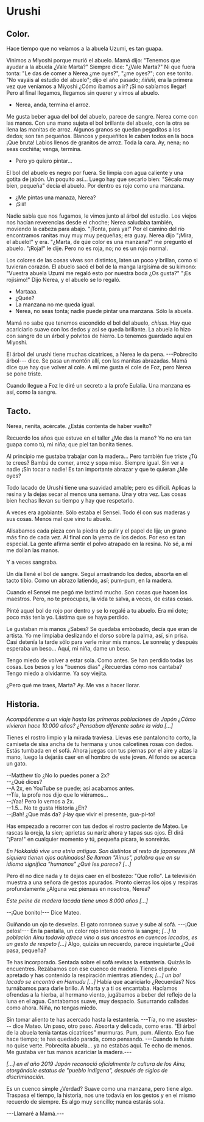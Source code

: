 # Urushi 

## Color.

Hace tiempo que no veíamos a la abuela Uzumi, es tan guapa. 

Vinimos a Miyoshi porque murió el abuelo. Mamá dijo: "Tenemos que ayudar a la abuela ¿Vale Marta?" Siempre dice: "¿Vale Marta?" Ni que fuera tonta: "Le das de comer a Nerea ¿me oyes?", "¿me oyes?"; con ese tonito. "No vayáis al estudio del abuelo"; dijo el año pasado; *ñiñiñi,* era la primera vez que veníamos a Miyoshi ¿Cómo íbamos a ir? ¡Si no sabíamos llegar! Pero al final llegamos, llegamos sin querer y vimos al abuelo. 

- Nerea, anda, termina el arroz. 

Me gusta beber agua del bol del abuelo, parece de sangre. Nerea come con las manos. Con una mano sujeta el bol brillante del abuelo, con la otra se llena las manitas de arroz. Algunos granos se quedan pegaditos a los dedos; son tan pequeños. Blancos y pequeñitos le caben todos en la boca ¡Que bruta! Labios llenos de granitos de arroz. Toda la cara. Ay, nena; no seas cochiña; venga, termina. 

- Pero yo quiero pintar...

El bol del abuelo es negro por fuera. Se limpia con agua caliente y una gotita de jabón. Un poquito así... Luego hay que secarlo bien: "Sécalo muy bien, pequeña" decía el abuelo. Por dentro es rojo como una manzana.

- ¿Me pintas una manaza, Nerea?
- ¡Siii!

Nadie sabía que nos fugamos, le vimos junto al árbol del estudio. Los viejos nos hacían reverencias desde el choche; Nerea saludaba también, moviendo la cabeza para abajo. "¡Tonta, para ya!" Por el camino del río encontramos ranitas muy muy muy pequeñas; era guay. Nerea dijo "¡Mira, el abuelo!" y era. "¿Marta, de qúe color es una manzana?" me preguntó el abuelo. "¡Roja!" le dije. Pero no es roja, no; no es un rojo normal. 

Los colores de las cosas vivas son distintos, laten un poco y brillan,  como si tuvieran corazón. El abuelo sacó el bol de la manga largísima de su kimono: "Vuestra abuela Uzumi me regaló esto por nuestra boda ¿Os gusta?" "¡Es rojísimo!" Dijo Nerea, y el abuelo se lo regaló.

- Martaaa.
- ¿Quée?
- La manzana no me queda igual.
- Nerea, no seas tonta; nadie puede pintar una manzana. Sólo la abuela.

Mamá no sabe que tenemos escondido el bol del abuelo, *chisss*. Hay que acariciarlo suave con los dedos y así se queda brillante. La abuela lo hizo con sangre de un árbol y polvitos de hierro. Lo tenemos guardado aquí en Miyoshi. 

El árbol del urushi tiene muchas cicatrices, a Nerea le da pena. ---Pobrecito árbol--- dice. Se pasa un montón allí, con las manitas abrazadas. Mamá dice que hay que volver al cole. A mi me gusta el cole de Foz, pero Nerea se pone triste. 

Cuando llegue a Foz le diré un secreto a la profe Eulalia. Una manzana es así, como la sangre.


## Tacto. 

Nerea, nenita, acércate.  ¿Estás contenta de haber vuelto?

Recuerdo los años que estuve en el taller ¿Me das la mano? Yo no era tan guapa como tú, mi niña; que piel tan bonita tienes. 

Al principio me gustaba trabajar con la madera... Pero también fue triste ¿Tú te crees? Bambú de comer, arroz y sopa miso. Siempre igual. Sin ver a nadie ¡Sin tocar a nadie! Es tan importante abrazar y que te quieran ¿Me oyes?

Todo lacado de Urushi tiene una suavidad amable; pero es difícil. Aplicas la resina y la dejas secar al menos una semana. Una y otra vez. Las cosas bien hechas llevan su tiempo y hay que respetarlo.

A veces era agobiante. Sólo estaba el Sensei. Todo él con sus maderas y sus cosas. Menos mal que vino tu abuelo. 

Alisabamos cada pieza con la piedra de pulir y el papel de lija; un grano más fino de cada vez. Al final con la yema de los dedos. Por eso es tan especial. La gente afirma sentir el polvo atrapado en la resina. No sé, a mí me dolían las manos.

Y a veces sangraba.

Un día llené el bol de sangre. Seguí arrastrando los dedos, absorta en el tacto tibio. Como un abrazo latiendo, así; pum-pum, en la madera.

Cuando el Sensei me pegó me lastimó mucho. Son cosas que hacen los maestros. Pero, no te preocupes, la vida te salva, a veces, de estas cosas. 

Pinté aquel bol de rojo por dentro y se lo regalé a tu abuelo. Era mi dote; poco más tenía yo. Lástima que se haya perdido. 

Le gustaban mis manos ¿Sabes? Se quedaba embobado, decía que eran de artista. Yo me limpiaba deslizando el dorso sobre la palma, así, sin prisa. Casi detenía la tarde sólo para verle mirar mis manos. Le sonreía; y después esperaba un beso... Aquí, mi niña, dame un beso.

Tengo miedo de volver a estar sola. Como antes. Se han perdido todas las cosas. Los besos y los "buenos días" ¿Recuerdas cómo nos cantaba? Tengo miedo a olvidarme. Ya soy viejita.

¿Pero qué me traes, Marta? Ay. Me vas a hacer llorar. 

## Historia.

*Acompáñenme a un viaje hasta las primeras poblaciones de Japón ¿Cómo vivieron hace 10.000 años? ¿Pensaban diferente sobre la vida [...]*

Tienes el rostro limpio y la mirada traviesa. Llevas ese pantaloncito corto, la camiseta de sisa ancha de tu hermana y unos calcetines rosas con dedos. Estás tumbada en el sofá. Ahora juegas con tus piernas por el aire y alzas la mano, luego la dejarás caer en el hombro de este joven. Al fondo se acerca un gato. 

--Matthew tío ¿No lo puedes poner a 2x?  
--¿Qué dices?  
--A 2x, en YouTube se puede; así acabamos antes.  
--Tía, la profe nos dijo que lo viéramos...  
--¡Yaa! Pero lo vemos a 2x.  
--1.5... No te gusta Historia ¿Eh?  
--¡Bah! ¿Que más da? ¡Hay que vivir el presente, gua-pi-to!  

Has empezado a recorrer con tus dedos el rostro paciente de Mateo. Le rascas la oreja, la sien; aprietas su nariz ahora y tapas sus ojos. Él dirá  "¡Para!" en cualquier momento y tú, pequeña pícara, le sonreirás. 

*En Hokkaidō vive una etnia antigua. Son distintos al resto de japoneses ¡Ni siquiera tienen ojos achinados! Se llaman "Ainus", palabra que en su idioma significa "humanos" ¿Qué les parece? [...]*

Pero él no dice nada y te dejas caer en el bostezo: "Que rollo". La televisión muestra a una señora de gestos apurados. Pronto cierras los ojos y respiras profundamente ¿Alguna vez piensas en nosotros, Nerea?

*Este peine de madera lacada tiene unos 8.000 años [...]*

--¡Que bonito!--- Dice Mateo.  

Guiñando un ojo te desvelas. El gato ronronea suave y sube al sofá. ---¡Que pelos!--- En la pantalla, un color rojo intenso como la sangre; *[...] la población Ainu todavía ofrece vino a sus ancestros en cuencos lacados, es un gesto de respeto [...]* Algo, quizás un recuerdo, parece inquietarte ¿Qué pasa, pequeña?

Te has incorporado. Sentada sobre el sofá revisas la estantería. Quizás lo encuentres. Rezábamos con ese cuenco de madera. Tienes el puño apretado y has contenido la respiración mientras atiendes; *[...] un bol lacado se encontró en Hemudu [...]* Había que acariciarlo ¿Recuerdas? Nos turnábamos para darle brillo. A Marta y a ti os encantaba. Hacíamos ofrendas a la hierba, al hermano viento, jugábamos a beber del reflejo de la luna en el agua. Cantabamos suave, muy despacio. Susurrando calladas como ahora. Niña, no tengas miedo. 

Sin tomar aliento te has acercado hasta la estantería. ---Tía, no me asustes--- dice Mateo. Un paso, otro paso. Absorta y delicada, como eras. "El árbol de la abuela tenía tantas cicatrices" murmuras.  Pum, pum. Aliento. Eso fue hace tiempo; te has quedado parada, como pensando. ---Cuando te fuiste no quise verte. Pobrecita abuela... ya no estabas aquí. Te echo de menos. Me gustaba ver tus manos acariciar la madera.--- 

*[...] en el año 2019 Japón reconoció oficialmente la cultura de los Ainu, otorgándole estatus de "pueblo indígena", después de siglos de discriminación.*

Es un cuenco simple ¿Verdad? Suave como una manzana, pero tiene algo. Traspasa el tiempo, la historia, nos une todavía en los gestos y en el mismo recuerdo de siempre. Es algo muy sencillo; nunca estarás sola. 

---Llamaré a Mamá.---

